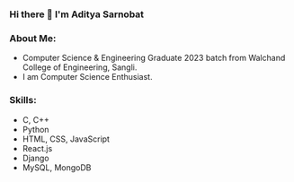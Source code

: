 ### Hi there 👋 I'm Aditya Sarnobat

### About Me:
- Computer Science & Engineering Graduate 2023 batch from Walchand College of Engineering, Sangli.<br>
- I am Computer Science Enthusiast.<br>

### Skills:
<ul>
  <li>C, C++</li>
  <li>Python</li>  
  <li>HTML, CSS, JavaScript</li>  
  <li>React.js</li>
  <li>Django</li/>
  <li>MySQL, MongoDB</li>
</ul>



